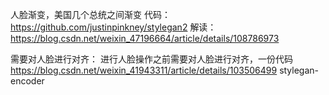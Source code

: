 人脸渐变，美国几个总统之间渐变
代码：https://github.com/justinpinkney/stylegan2
解读：https://blog.csdn.net/weixin_47196664/article/details/108786973

需要对人脸进行对齐：
进行人脸操作之前需要对人脸进行对齐，一份代码
https://blog.csdn.net/weixin_41943311/article/details/103506499
stylegan-encoder